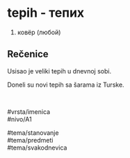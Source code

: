 # tepih - тепих

1. ковёр (любой)

## Rečenice

Usisao je veliki tepih u dnevnoj sobi.

Doneli su novi tepih sa šarama iz Turske.

<br>

#vrsta/imenica  
#nivo/A1  

#tema/stanovanje  
#tema/predmeti  
#tema/svakodnevica  
